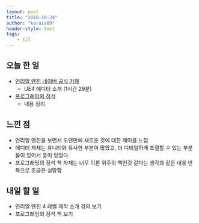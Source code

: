 ```yaml
---
layout: post
title: "2018-10-24"
author: "karais89"
header-style: text
tags: 
    - til
---
```


## 오늘 한 일

- [언리얼 엔진 네이버 공식 카페](https://cafe.naver.com/unrealenginekr/735)
    - UE4 에디터 소개 (1시간 29분)
- [프로그래밍의 정석](http://www.yes24.com/24/goods/55254076)
    - 내용 정리

## 느낀 점

- 언리얼 엔진을 보면서 오랜만에 새로운 것에 대한 재미를 느낌
- 에디터 자체는 유니티와 유사한 부분이 많았고, 더 디테일하게 조절할 수 있는 부분들이 있어서 흥미 있었다.
- 프로그래밍의 정석 책 자체는 너무 이론 위주의 책인것 같다는 생각과 같은 내용 반복으로 조금은 실망함

## 내일 할 일

- 언리얼 엔진 4 레벨 제작 소개 강의 보기
- 프로그래밍의 정석 책 보기